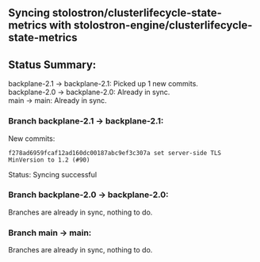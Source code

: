 ## Syncing stolostron/clusterlifecycle-state-metrics with stolostron-engine/clusterlifecycle-state-metrics

## Status Summary:

backplane-2.1 -> backplane-2.1: Picked up 1 new commits.  
backplane-2.0 -> backplane-2.0: Already in sync.  
main -> main: Already in sync.  

### Branch backplane-2.1 -> backplane-2.1:

New commits:

```
f278ad6959fcaf12ad160dc00187abc9ef3c307a set server-side TLS MinVersion to 1.2 (#90)
```

Status: Syncing successful

### Branch backplane-2.0 -> backplane-2.0:

Branches are already in sync, nothing to do.

### Branch main -> main:

Branches are already in sync, nothing to do.
